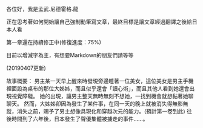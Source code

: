各位好，我是孟武.尼德霍格.龍

正在思考著如何開始讓自己強制動筆寫文章，最終目標是讓文章經過翻譯之後給日本人看

第一章還在持續修正中(修復進度：75%)

目前以增減字為主，有想要Markdown的朋友們請等等

(20190407更新)


故事概要：
男主某一天早上醒來時發現旁邊睡著一位美女，這位美女是男主手機裡面設為桌布的那位大姊姊，而且似乎還會「讀心術」，而且其他人看到她還會出現視覺障礙。
她的出現，讓男主整天無時無刻不想她，一找到機會就想黏著她聊聊天。
然而，大姊姊卻因為發生了某件事，在同一天的晚上就被消失得無影無蹤，消失之前，賜予了男主想像具現化和穿越次元的能力。(預計第一卷到此)
往後時間到了六年後，日本發生了聲優集體被擄走的事件......。